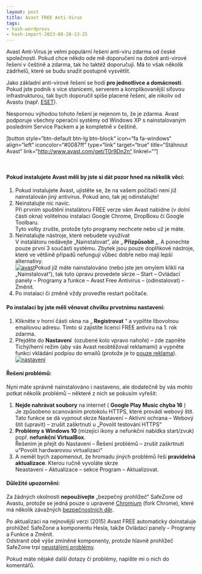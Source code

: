 ```yaml
---
layout: post
title: Avast FREE Anti-Virus
tags:
- hash-wordpress
- hash-import-2023-08-28-13-25
---
```


Avast Anti-Virus je velmi populární řešení anti-viru zdarma od české společnosti. Pokud chce někdo ode mě doporučení na dobré anti-virové řešení v češtině a zdarma, tak ho taktéž doporučuji. Má to však několik zádrhelů, které se budu snažit postupně vysvětlit.

Jako základní anti-virové řešení se hodí **pro jednotlivce a domácnosti**. Pokud jste podnik s více stanicemi, serverem a komplikovanější síťovou infrastrukturou, tak bych doporučil spíše placené řešení, ale nikoliv od Avastu (např. [ESET](http://www.eset.com/cz/)).

Nespornou výhodou tohoto řešení je nejenom to, že je zdarma. Avast podporuje všechny operační systémy od Windows XP s nainstalovaným posledním Service Packem a je kompletně v češtině.

[button style=“btn-default btn-lg btn-block“ icon=“fa fa-windows“ align=“left“ iconcolor=“#0087ff“ type=“link“ target=“true“ title=“Stáhnout Avast“ link=“http://www.avast.com/get/T0r9Dn2n“ linkrel=““]

&nbsp;

#### Pokud instalujete Avast měli by jste si dát pozor hned na několik věcí:

1. Pokud instalujete Avast, ujistěte se, že na vašem počítači není již nainstalován jiný antivirus. Pokud ano, tak jej odinstalujte!
2. Neinstalujte nic navíc.  
Při prvním spuštění instalátoru FREE verze vám Avast nabídne (v dolní části okna) volitelnou instalaci Google Chrome, DropBoxu či Google Toolbaru.  
Tyto volby zrušte, protože tyto programy nechcete nebo už je máte.
3. Neinstalujte nástroje, které nebudete využívat  
V instalátoru nedávejte „Nainstalovat“, ale „ **Přizpůsobit** „. A ponechte pouze první 3 součásti systému. Zbytek jsou pouze doplňkové nástroje, které ve většině případů nefungují vůbec dobře nebo mají lepší alternativy.  
[![avast](http://www.maxxx.cz/wp-content/uploads/2016/02/avast-300x209.png)](http://www.maxxx.cz/wp-content/uploads/2016/02/avast.png)Pokud již máte nainstalováno (nebo jste jen omylem klikli na „Nainstalovat“), tak tuto úpravu provedete skrze – Start – Ovládací panely – Programy a funkce – Avast Free Antivirus – (odinstalovat) – Změnit.
4. Po instalaci či změně vždy proveďte restart počítače.

#### Po instalaci by jste měli věnovat chvilku prvotnímu nastavení:

1. Klikněte v horní části okna na „ **Registrovat** “ a vyplňte libovolnou emailovou adresu. Tímto si zajistíte licenci FREE antiviru na 1. rok zdarma.
2. Přejděte do **Nastavení&nbsp;** (ozubené kolo vpravo nahoře) – zde zapněte Tichý/herní režim (aby vás Avast neobtěžoval reklamami) a vypněte funkci vkládání podpisu do emailů (protože je to [pouze reklama](https://365tipu.wordpress.com/2016/01/11/tip376-mohu-verit-napisu-tento-email-byl-odeslan-z-pocitace-bez-viru-chraneneho-programem-xy/)).  
[![nastavení](http://www.maxxx.cz/wp-content/uploads/2016/02/nastavení-300x242.jpg)](http://www.maxxx.cz/wp-content/uploads/2016/02/nastavení.jpg)

#### Řešení problémů:

Nyní máte správně nainstalováno i nastaveno, ale dodatečně by vás mohlo potkat několik problémů – některé z nich se pokusím vyřešit:

1. **Nejde nahrávat soubory** na internet ( **Google Play Music chyba 16** )  
Je způsobeno scanováním protokolu HTTPS, které provádí webový štít. Tato funkce se dá vypnout skrze Nastavení – Aktivní ochrana – Webový štít (upravit) – zrušit zaškrtnutí u „Povolit testování HTTPS“
2. **Problémy s Windows 10** (mizející ikony a nefunkční nabídka start/zvuk) popř. **nefunkční VirtualBox**.  
Řešením je přejít do Nastavení – Řešení problémů – zrušit zaškrtnutí u“Povolit hardwarovou virtualizaci“
3. A neměl bych zapomenout, že hromadu jiných problémů řeší **pravidelná aktualizace**. Kterou ručně vyvoláte skrze  
Neastavení – Aktualizace – sekce Program – Aktualizovat.

#### Důležité upozornění:

Za žádných okolností **nepoužívejte** „bezpečný prohlížeč“ SafeZone od Avastu, protože se jedná pouze o upravené [Chromium](https://www.chromium.org/) (fork Chrome), které má několik závažných [bezpečnostních děr](https://code.google.com/p/google-security-research/issues/detail?id=679).

Po aktualizaci na nejnovější verzi (2015) Avast FREE automaticky doinstaluje prohlížeč SafeZone a komponentu Hesla, takže Ovládací panely – Programy a Funkce a Změnit.  
Odstranit obě výše zmíněné komponenty, protože hlavně prohlížeč SafeZone trpí [neustálými problémy](https://forum.avast.com/index.php?topic=183940.0).

Pokud máte nějaké další dotazy či problémy, napište mi o nich do komentářů.

<!--kg-card-end: html-->